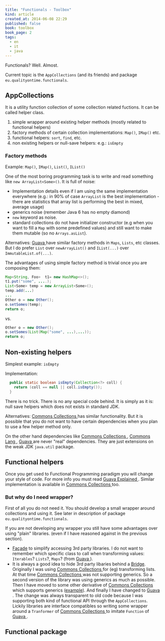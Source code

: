 ```yaml
---
title: "Functionals - Toolbox"
kind: article
created_at: 2014-06-08 22:29
published: false
book: toolbox
book_page: 2
tags:
  - en
  - it
  - java
---
```



Functionals? Well. Almost.

Current topic is the `AppCollections` (and its friends) and package `eu.qualityontime.functionals`.

## AppCollections


It is a utility function collection of some collection related fuctions. It can be called helper class.

1. simple wrapper around existing helper methods (mostly related to functional helpers)
2. factory methods of certain collection implementations: `Map()`, `IMap()` etc.
3. functional helpers: `sort`, `find`, etc.
4. non existing helpers or null-save helpers: e.g.: `isEmpty`

### Factory methods

Example: `Map()`, `IMap()`, `List()`, `IList()`

One of the most boring programming task is to write and read something like `new ArrayList<Some>()`. It is full of noise:

- Implementation details even if I am using the same implementation everywhere (e.g.: in 90% of case `ArrayList` is the best implementation - there are statistics that array list is performing the best in mixed, average usage)
- generics noise (remember Java 6 has no empty diamond)
- `new` keyword as noise.
- standard collections do not have initializer constructor (e.g when you want to fill a `Map` with some predefined values) and still want to make them mutable (so no `Arrays.asList`).

Alternatives: [Guava ](http://code.google.com/p/guava-libraries/) have similar factory methods in `Maps`, `Lists`, etc classes. But I do prefer `List` over `newArrayList()` and `IList(...)` over `ImmutableList.of(...)`.

The advantages of using simple factory method is trivial once you are composing them:

~~~java
Map<String, Foo>  t1= new HashMap<>();
t1.put("some", ....);
List<Some> temp = new ArrayList<Some>();
temp.add(...)
...
Other o = new Other();
o.setSomes(temp);
return o;
~~~

vs.

~~~java
Other o = new Other();
o.setSomes(List(Map("some", ...),...));
return o;
~~~

## Non-existing helpers

Simplest example: `isEmpty`

Implementation:

~~~java
  public static boolean isEmpty(Collection<?> coll) {
    return (coll == null || coll.isEmpty());
  }
~~~

There is no trick. There is no any special code behind. It is simply as it is: null save helpers which does not exists in standard JDK.

Alternatives: [Commons Collections ](http://commons.apache.org/proper/commons-collections/) has similar functionality. But it is possible that you do not want to have certain dependencies when you plan to use a few helper method only.

On the other hand dependencies like [Commons Collections ](http://commons.apache.org/proper/commons-collections/), [Commons Lang ](http://commons.apache.org/proper/commons-lang/), [Guava ](http://code.google.com/p/guava-libraries/) are never "real" dependencies. They are just extensions on the weak JDK `java.util` package.

## Functional helpers

Once you get used to Functional Programming paradigm you will change your style of code. For more info you must read [Guava Explained ](https://code.google.com/p/guava-libraries/wiki/FunctionalExplained). Similar implementation is available in [Commons Collections ](http://commons.apache.org/proper/commons-collections/) too.

### But why do I need wrapper?

First of all you do not need it. You should develop a small wrapper around collections and using it. See later in description of package `eu.qualityontime.functionals`.

If you are not developing any wrapper you still have some advantages over using "plain" libraries. (even if I have reasoned against in the previous section).

- [Façade](http://en.wikipedia.org/wiki/Facade_pattern) to simplify accessing 3rd party libraries. I do not want to remember which specific class to call when transforming values: `Iterables`? `Lists`?, `Maps`? (from [Guava ](http://code.google.com/p/guava-libraries/)).
- It is always a good idea to hide 3rd party libaries behind a [Bridge](http://en.wikipedia.org/wiki/Bridge_pattern). Originally I was using [Commons Collections ](http://commons.apache.org/proper/commons-collections/) for (eg) transforming lists. At that time [Commons Collections ](http://commons.apache.org/proper/commons-collections/) was not supporting generics. So a second version of the library was using generics as much as possible. Then I have moved to some other derivative of [Commons Collections ](http://commons.apache.org/proper/commons-collections/) which supports generics ([example](https://github.com/megamattron/collections-generic)). And finally I have changed to [Guava ](http://code.google.com/p/guava-libraries/). The change was always transparent to old code because I was supporting both kind of functional API through the `AppCollections`. Lickily libraries are interface compatibles so writing some wrapper around a `Tranformer` of [Commons Collections ](http://commons.apache.org/proper/commons-collections/) to imitate `Function` of [Guava ](http://code.google.com/p/guava-libraries/).

## Functional package

